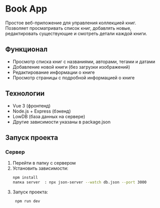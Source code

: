 # Book App

Простое веб-приложение для управления коллекцией книг.  
Позволяет просматривать список книг, добавлять новые, редактировать существующие и смотреть детали каждой книги.

## Функционал

- Просмотр списка книг с названиями, авторами, тегами и датами
- Добавление новой книги (без загрузки изображений)
- Редактирование информации о книге
- Просмотр страницы с подробной информацией о книге

## Технологии

- Vue 3 (фронтенд)
- Node.js + Express (бэкенд)
- LowDB (база данных на сервере)
- Другие зависимости указаны в package.json

## Запуск проекта

### Сервер

1. Перейти в папку с сервером
2. Установить зависимости:
   ```bash
   npm install
   папка server  : npx json-server --watch db.json --port 3000
3. Запуск проекта:
    ```bash
     npm run dev
